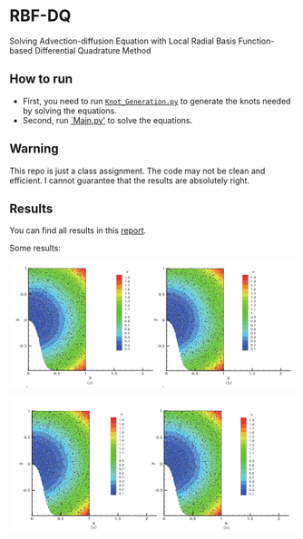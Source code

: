 # RBF-DQ

Solving Advection-diffusion Equation with Local Radial Basis Function-based Differential Quadrature Method

## How to run

- First, you need to run [`Knot_Generation.py`](src/Knot_Generation.py) to generate the knots needed by solving the equations.
- Second, run [`Main.py'](src/Main.py) to solve the equations.

## Warning

This repo is just a class assignment. The code may not be clean and efficient. I cannot guarantee that the results are absolutely right.

## Results

You can find all results in this [report](documents/Report.pdf).

Some results:

![](./fig/Picture1.png)

![](./fig/Picture2.png)

